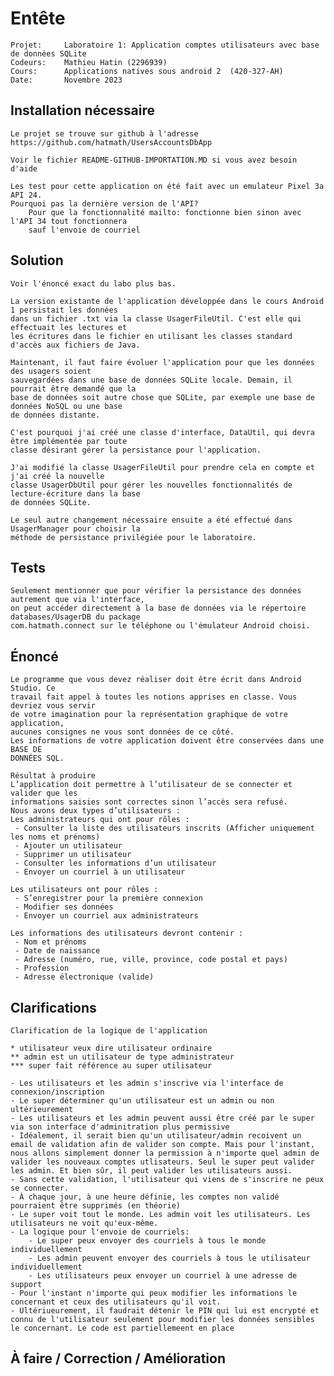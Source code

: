 # Entête
   
    Projet: 	Laboratoire 1: Application comptes utilisateurs avec base de données SQLite
    Codeurs:	Mathieu Hatin (2296939)
    Cours: 		Applications natives sous android 2  (420-327-AH)
	Date:		Novembre 2023

## Installation nécessaire

    Le projet se trouve sur github à l'adresse
    https://github.com/hatmath/UsersAccountsDbApp

    Voir le fichier README-GITHUB-IMPORTATION.MD si vous avez besoin d'aide

    Les test pour cette application on été fait avec un emulateur Pixel 3a API 24.
    Pourquoi pas la dernière version de l'API?
        Pour que la fonctionnalité mailto: fonctionne bien sinon avec l'API 34 tout fonctionnera 
        sauf l'envoie de courriel

## Solution

	Voir l'énoncé exact du labo plus bas.
	
	La version existante de l'application développée dans le cours Android 1 persistait les données 
    dans un fichier .txt via la classe UsagerFileUtil. C'est elle qui effectuait les lectures et 
    les écritures dans le fichier en utilisant les classes standard d'accès aux fichiers de Java.

	Maintenant, il faut faire évoluer l'application pour que les données des usagers soient 
    sauvegardées dans une base de données SQLite locale. Demain, il pourrait être demandé que la 
    base de données soit autre chose que SQLite, par exemple une base de données NoSQL ou une base 
    de données distante.

	C'est pourquoi j'ai créé une classe d'interface, DataUtil, qui devra être implémentée par toute 
    classe désirant gérer la persistance pour l'application.

	J'ai modifié la classe UsagerFileUtil pour prendre cela en compte et j'ai créé la nouvelle 
    classe UsagerDbUtil pour gérer les nouvelles fonctionnalités de lecture-écriture dans la base 
    de données SQLite.

	Le seul autre changement nécessaire ensuite a été effectué dans UsagerManager pour choisir la 
    méthode de persistance privilégiée pour le laboratoire.	

## Tests

	Seulement mentionner que pour vérifier la persistance des données autrement que via l'interface, 
	on peut accéder directement à la base de données via le répertoire databases/UsagerDB du package
	com.hatmath.connect sur le téléphone ou l'émulateur Android choisi.

## Énoncé

	Le programme que vous devez réaliser doit être écrit dans Android Studio. Ce
    travail fait appel à toutes les notions apprises en classe. Vous devriez vous servir
    de votre imagination pour la représentation graphique de votre application,
    aucunes consignes ne vous sont données de ce côté.
    Les informations de votre application doivent être conservées dans une BASE DE 
    DONNÉES SQL.
    
    Résultat à produire
    L’application doit permettre à l’utilisateur de se connecter et valider que les
    informations saisies sont correctes sinon l’accès sera refusé.
    Nous avons deux types d’utilisateurs :
	Les administrateurs qui ont pour rôles :
	 - Consulter la liste des utilisateurs inscrits (Afficher uniquement les noms et prénoms)
	 - Ajouter un utilisateur
	 - Supprimer un utilisateur
	 - Consulter les informations d’un utilisateur
	 - Envoyer un courriel à un utilisateur
	 
	Les utilisateurs ont pour rôles :
	 - S’enregistrer pour la première connexion
	 - Modifier ses données
	 - Envoyer un courriel aux administrateurs

	Les informations des utilisateurs devront contenir :
	 - Nom et prénoms
	 - Date de naissance
	 - Adresse (numéro, rue, ville, province, code postal et pays)
	 - Profession
	 - Adresse électronique (valide)
	 
## Clarifications

	Clarification de la logique de l'application

	* utilisateur veux dire utilisateur ordinaire
	** admin est un utilisateur de type administrateur
	*** super fait référence au super utilisateur 
	
	- Les utilisateurs et les admin s'inscrive via l'interface de connexion/inscription
	- Le super déterminer qu'un utilisateur est un admin ou non ultérieurement
	- Les utilisateurs et les admin peuvent aussi être créé par le super via son interface d'adminitration plus permissive
	- Idéalement, il serait bien qu'un utilisateur/admin recoivent un email de validation afin de valider son compte. Mais pour l'instant, nous allons simplement donner la permission à n'importe quel admin de valider les nouveaux comptes utlisateurs. Seul le super peut valider les admin. Et bien sûr, il peut valider les utilisateurs aussi.
	- Sans cette validation, l'utilisateur qui viens de s'inscrire ne peux se connecter.
	- À chaque jour, à une heure définie, les comptes non validé pourraient être supprimés (en théorie)
	- Le super voit tout le monde. Les admin voit les utilisateurs. Les utilisateurs ne voit qu'eux-même.
	- La logique pour l'envoie de courriels:
		- Le super peux envoyer des courriels à tous le monde individuellement
		- Les admin peuvent envoyer des courriels à tous le utilisateur individuellement
		- Les utilisateurs peux envoyer un courriel à une adresse de support 		
	- Pour l'instant n'importe qui peux modifier les informations le concernant et ceux des utilisateurs qu'il voit.  
	- Ultériueurement, il faudrait détenir le PIN qui lui est encrypté et connu de l'utilisateur seulement pour modifier les données sensibles le concernant. Le code est partiellemeent en place

## À faire / Correction / Amélioration
